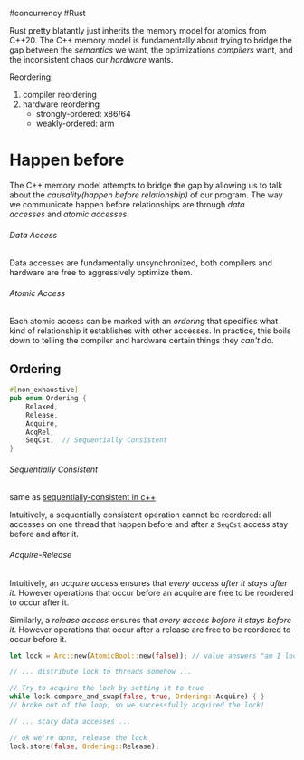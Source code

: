 #concurrency 
#Rust 

Rust pretty blatantly just inherits the memory model for atomics from C++20. The C++ memory model is fundamentally about trying to bridge the gap between the _semantics_ we want, the optimizations _compilers_ want, and the inconsistent chaos our _hardware_ wants.


Reordering:
1. compiler reordering
2. hardware reordering
    - strongly-ordered: x86/64
    - weakly-ordered: arm  


# Happen before

The C++ memory model attempts to bridge the gap by allowing us to talk about the _causality(happen before relationship)_ of our program. The way we communicate  happen before relationships are through _data accesses_ and _atomic accesses_.

###### Data Access 
Data accesses are fundamentally unsynchronized, both compilers and hardware are free to aggressively optimize them.


###### Atomic Access
Each atomic access can be marked with an _ordering_ that specifies what kind of relationship it establishes with other accesses. In practice, this boils down to telling the compiler and hardware certain things they _can't_ do.


## Ordering
```rust
#[non_exhaustive]
pub enum Ordering {
    Relaxed,
    Release,
    Acquire,
    AcqRel,
    SeqCst,  // Sequentially Consistent
}
```


###### Sequentially Consistent

same as [sequentially-consistent in c++](https://en.cppreference.com/w/cpp/atomic/memory_order#Sequentially-consistent_ordering)

Intuitively, a sequentially consistent operation cannot be reordered: all accesses on one thread that happen before and after a `SeqCst` access stay before and after it.


###### Acquire-Release
Intuitively, an _acquire access_ ensures that _every access after it stays after it_. However operations that occur before an acquire are free to be reordered to occur after it. 

Similarly, a _release access_ ensures that _every access before it stays before it_. However operations that occur after a release are free to be reordered to occur before it.

```rust
let lock = Arc::new(AtomicBool::new(false)); // value answers "am I locked?"

// ... distribute lock to threads somehow ...

// Try to acquire the lock by setting it to true
while lock.compare_and_swap(false, true, Ordering::Acquire) { }
// broke out of the loop, so we successfully acquired the lock!

// ... scary data accesses ...

// ok we're done, release the lock
lock.store(false, Ordering::Release);
```